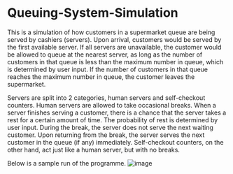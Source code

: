 # Queuing-System-Simulation
This is a simulation of how customers in a supermarket queue are being served by cashiers (servers).
Upon arrival, customers would be served by the first available server.
If all servers are unavailable, the customer would be allowed to queue at the nearest server, as long as the number of customers in that queue is less than the maximum number in queue, which is determined by user input.
If the number of customers in that queue reaches the maximum number in queue, the customer leaves the supermarket.

Servers are split into 2 categories, human servers and self-checkout counters.
Human servers are allowed to take occasional breaks. 
When a server finishes serving a customer, there is a chance that the server takes a rest for a certain amount of time.
The probability of rest is determined by user input.
During the break, the server does not serve the next waiting customer. 
Upon returning from the break, the server serves the next customer in the queue (if any) immediately.
Self-checkout counters, on the other hand, act just like a human server, but with no breaks.

Below is a sample run of the programme.
![image](https://github.com/user-attachments/assets/06d5d9d8-bf64-4e59-b811-335895152b3e)
